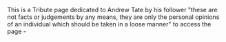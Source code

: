 This is a Tribute page dedicated to Andrew Tate by his follower "these are not facts or judgements by any means, they are only the personal opinions of an individual which should be taken in a loose manner"
to access the page  - 